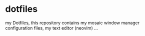 # dotfiles
my Dotfiles, this repository contains my mosaic window manager configuration files, my text editor (neovim) ...
